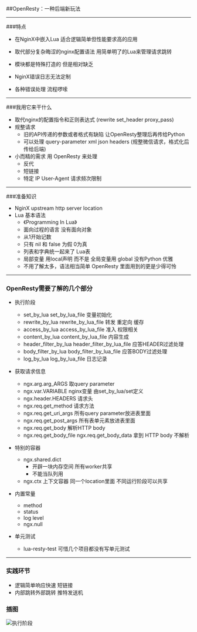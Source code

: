 ##OpenResty：一种后端新玩法

----------------------------
###特点

- 在NginX中嵌入Lua 适合逻辑简单但性能要求高的应用
- 取代部分复杂晦涩的nginx配置语法 用简单明了的Lua来管理请求跳转

- 模块都是特殊打造的 但是相对缺乏
- NginX错误日志无法定制
- 各种错误处理 流程啰嗦

-----------------------------

###我用它来干什么

- 取代nginx的配置指令和正则表达式 (rewrite set_header proxy_pass)
- 规整请求
    - 旧的API传递的参数或者格式有缺陷 让OpenResty整理后再传给Python
    - 可以处理 query-parameter xml json headers (规整微信请求，格式化后传给后端)
- 小而精的需求 用 OpenResty 来处理
    - 反代
    - 短链接
    - 特定 IP User-Agent 请求频次限制
    
--------------------------------
###准备知识
- NginX upstream http server location
- Lua 基本语法
    - 《Programming In Lua》
    - 面向过程的语言 没有面向对象
    - 从1开始记数
    - 只有 nil 和 false 为假 0为真
    - 列表和字典统一起来了 Lua表
    - 局部变量 用local声明 而不是 全局变量用 global 没有Python 优雅
    - 不用了解太多，语法相当简单 OpenResty 里面用到的更是少得可怜
    
-----------------------------------
### OpenResty需要了解的几个部分
- 执行阶段
    - set_by_lua set_by_lua_file 变量初始化
    - rewrite_by_lua rewrite_by_lua_file 转发 重定向 缓存
    - access_by_lua access_by_lua_file  准入 权限相关
    - content_by_lua content_by_lua_file 内容生成
    - header_filter_by_lua header_filter_by_lua_file 应答HEADER过滤处理
    - body_filter_by_lua body_filter_by_lua_file 应答BODY过滤处理
    - log_by_lua log_by_lua_file 日志记录


- 获取请求信息
    - ngx.arg.arg_ARGS 取query parameter
    - ngx.var.VARIABLE  nginx变量  由set_by_lua/set定义
    - ngx.header.HEADERS 请求头
    - ngx.req.get_method  请求方法
    - ngx.req.get_uri_args  所有query parameter放进表里面
    - ngx.req.get_post_args  所有表单元素放进表里面
    - ngx.req.get_body 解析HTTP body
    - ngx.req.get_body_file ngx.req.get_body_data 拿到 HTTP body 不解析

- 特别的容器
    - ngx.shared.dict 
    	- 开辟一块内存空间 所有worker共享 
    	- 不能当队列用
    - ngx.ctx 上下文容器 同一个location里面 不同运行阶段可以共享
    
- 内置常量
    - method
    - status
    - log level
    - ngx.null
    
- 单元测试
    - lua-resty-test 可惜几个项目都没有写单元测试
    
---------------------------------------
### 实践环节
- 逻辑简单响应快速 短链接
- 内部跳转外部跳转 推特发送机

### 插图
    
![执行阶段](https://moonbingbing.gitbooks.io/openresty-best-practices/content/ngx_lua/step.png)
